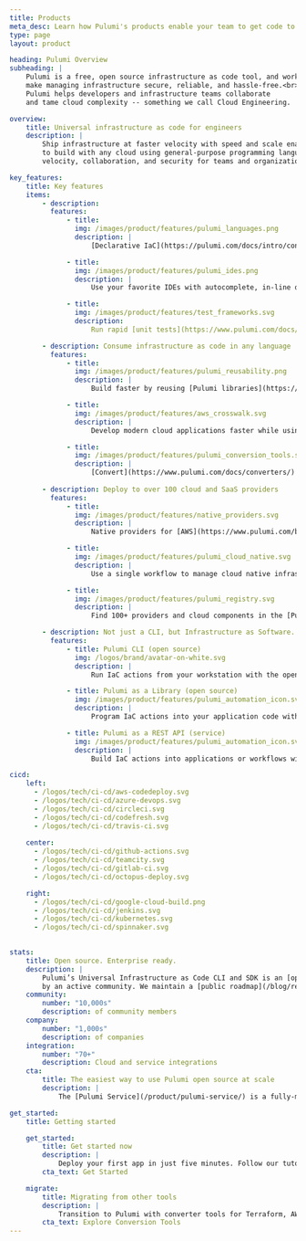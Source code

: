 ```yaml
---
title: Products
meta_desc: Learn how Pulumi's products enable your team to get code to any cloud productively, securely, and reliably, using your favorite languages.
type: page
layout: product

heading: Pulumi Overview
subheading: |
    Pulumi is a free, open source infrastructure as code tool, and works best with the Pulumi Service to
    make managing infrastructure secure, reliable, and hassle-free.<br><br>
    Pulumi helps developers and infrastructure teams collaborate
    and tame cloud complexity -- something we call Cloud Engineering.

overview:
    title: Universal infrastructure as code for engineers 
    description: |
        Ship infrastructure at faster velocity with speed and scale enabled by software engineering and an API-first approach. Pulumi open source enables engineers
        to build with any cloud using general-purpose programming languages instead of proprietary languages. It’s backed by an enterprise-grade SaaS that increases
        velocity, collaboration, and security for teams and organizations.

key_features:
    title: Key features
    items:
        - description:
          features:
              - title:
                img: /images/product/features/pulumi_languages.png
                description: |
                    [Declarative IaC](https://pulumi.com/docs/intro/concepts/how-pulumi-works/) in TypeScript/JavaScript, Python, Go, C#, Java, and YAML. Deep runtime integrations and no proprietary frameworks.

              - title:
                img: /images/product/features/pulumi_ides.png
                description: |
                    Use your favorite IDEs with autocomplete, in-line documentation, and a natural development experience.

              - title:
                img: /images/product/features/test_frameworks.svg
                description:
                    Run rapid [unit tests](https://www.pulumi.com/docs/guides/testing/unit/) with any supported framework to validate your infrastructure code before deployment.

        - description: Consume infrastructure as code in any language
          features:
              - title:
                img: /images/product/features/pulumi_reusability.png
                description: |
                    Build faster by reusing [Pulumi libraries](https://www.pulumi.com/docs/intro/concepts/resources/components/) and [CDK constructs](https://www.pulumi.com/blog/aws-cdk-on-pulumi/), and create your own libraries as [multi-language Pulumi Packages](https://www.pulumi.com/product/packages/).

              - title:
                img: /images/product/features/aws_crosswalk.svg
                description: |
                    Develop modern cloud applications faster while using well-architected best practices with the [Crosswalk for AWS](https://www.pulumi.com/docs/guides/crosswalk/aws/) library.

              - title:
                img: /images/product/features/pulumi_conversion_tools.svg
                description: |
                    [Convert](https://www.pulumi.com/docs/converters/) your existing infrastructure code to Pulumi (TF, ARM, CFN, K8s, CRD, Helm) and [import](https://www.pulumi.com/docs/guides/adopting/import/) existing resources into Pulumi code.
     
        - description: Deploy to over 100 cloud and SaaS providers
          features:
              - title: 
                img: /images/product/features/native_providers.svg
                description: |
                    Native providers for [AWS](https://www.pulumi.com/blog/announcing-aws-native/), [Azure](https://www.pulumi.com/blog/pulumiup-native-providers/), [Google Cloud](https://www.pulumi.com/blog/pulumiup-google-native-provider/), and [Kubernetes](https://www.pulumi.com/registry/packages/kubernetes/) have 100% API coverage and same-day updates for new features.

              - title: 
                img: /images/product/features/pulumi_cloud_native.svg
                description: |
                    Use a single workflow to manage cloud native infrastructure like [Kubernetes](https://www.pulumi.com/registry/packages/kubernetes/), [Helm](https://www.pulumi.com/blog/helm-release-resource-for-kubernetes-generally-available/), [CRDs](https://www.pulumi.com/blog/new-kubernetes-superpowers/#strongly-typed-kubernetes-crds), [GitOps](https://www.pulumi.com/blog/pulumi-kubernetes-new-2022/), and more.

              - title: 
                img: /images/product/features/pulumi_registry.svg
                description: |
                    Find 100+ providers and cloud components in the [Pulumi Registry](https://pulumi.com/registry). [Bridge](https://github.com/pulumi/pulumi-tf-provider-boilerplate) any existing Terraform provider to Pulumi.

        - description: Not just a CLI, but Infrastructure as Software.
          features:
              - title: Pulumi CLI (open source)
                img: /logos/brand/avatar-on-white.svg
                description: |
                    Run IaC actions from your workstation with the open source [command line interface](https://github.com/pulumi/pulumi).

              - title: Pulumi as a Library (open source)
                img: /images/product/features/pulumi_automation_icon.svg
                description: |
                    Program IaC actions into your application code with the open source [Automation API](https://www.pulumi.com/docs/guides/automation-api/) library.

              - title: Pulumi as a REST API (service)
                img: /images/product/features/pulumi_automation_icon.svg
                description: |
                    Build IaC actions into applications or workflows with the [Pulumi Deployments](https://www.pulumi.com/product/pulumi-deployments/) API service.

cicd:
    left:
      - /logos/tech/ci-cd/aws-codedeploy.svg
      - /logos/tech/ci-cd/azure-devops.svg
      - /logos/tech/ci-cd/circleci.svg
      - /logos/tech/ci-cd/codefresh.svg
      - /logos/tech/ci-cd/travis-ci.svg
      
    center:
      - /logos/tech/ci-cd/github-actions.svg
      - /logos/tech/ci-cd/teamcity.svg
      - /logos/tech/ci-cd/gitlab-ci.svg
      - /logos/tech/ci-cd/octopus-deploy.svg

    right:
      - /logos/tech/ci-cd/google-cloud-build.png
      - /logos/tech/ci-cd/jenkins.svg
      - /logos/tech/ci-cd/kubernetes.svg
      - /logos/tech/ci-cd/spinnaker.svg
      

stats:
    title: Open source. Enterprise ready.
    description: |
        Pulumi’s Universal Infrastructure as Code CLI and SDK is an [open-source project](https://github.com/pulumi/) that’s supported
        by an active community. We maintain a [public roadmap](/blog/relaunching-pulumis-public-roadmap/) and welcome feedback and contributions.
    community:
        number: "10,000s"
        description: of community members
    company:
        number: "1,000s"
        description: of companies
    integration:
        number: "70+"
        description: Cloud and service integrations
    cta:
        title: The easiest way to use Pulumi open source at scale
        description: |
            The [Pulumi Service](/product/pulumi-service/) is a fully-managed service for the open-source CLI and SDK. It enables you and your team to focus on building, deploying, and managing cloud applications with your favorite languages and software engineering.

get_started:
    title: Getting started

    get_started:
        title: Get started now
        description: |
            Deploy your first app in just five minutes. Follow our tutorials for AWS, Azure, GCP, Kubernetes, and more.
        cta_text: Get Started

    migrate:
        title: Migrating from other tools
        description: |
            Transition to Pulumi with converter tools for Terraform, AWS CloudFormation, Azure Resource Manager, and Kubernetes.
        cta_text: Explore Conversion Tools
---
```

